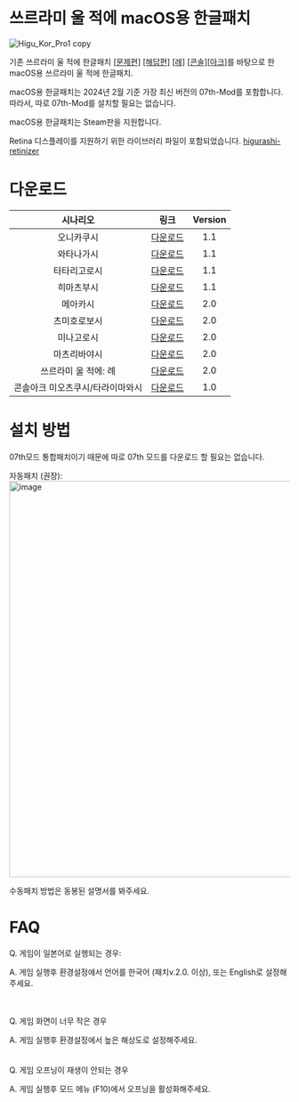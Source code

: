 # 쓰르라미 울 적에 macOS용 한글패치
![Higu_Kor_Pro1 copy](https://github.com/s485lee/Higurashi_Korean_Mac/assets/155126361/fd296659-d00e-46b6-91d2-07773c39f01a)<br /> 

기존 쓰르라미 울 적에 한글패치 [[문제편]](https://gall.dcinside.com/mgallery/board/view/?id=higurashi&no=7077) [[해답편]](https://gall.dcinside.com/mgallery/board/view/?id=higurashi&no=11567) [[례]](https://gall.dcinside.com/m/higurashi/521638) [[콘솔]](https://gall.dcinside.com/mgallery/board/view/?id=higurashi&no=215292)[[아크]](https://gall.dcinside.com/mgallery/board/view/?id=higurashi&no=567828)를 바탕으로 한 macOS용 쓰르라미 울 적에 한글패치.<br /> 

macOS용 한글패치는 2024년 2월 기준 가장 최신 버전의 07th-Mod를 포함합니다. 따라서, 따로 07th-Mod를 설치할 필요는 없습니다.<br />

macOS용 한글패치는 Steam판을 지원합니다.<br />

Retina 디스플레이를 지원하기 위한 라이브러리 파일이 포함되었습니다. [higurashi-retinizer](https://github.com/TellowKrinkle/higurashi-retinaizer)<br />

# 다운로드
| 시나리오  | 링크 | Version |
| :---:  | :---:  | :---:  |
| 오니카쿠시  | [다운로드](https://mega.nz/file/rNAkSZyI#KEhlxdtfhdCLpxrvoAjYXyQh0miArLrjpat7fntCVtM)  | 1.1  |
| 와타나가시 | [다운로드](https://mega.nz/file/HVIgnYTR#Cxaed5ZXK4HreMD6XIVe4KGLkTxgxmXmVSh53IderHU)  | 1.1  |
| 타타리고로시  | [다운로드](https://mega.nz/file/PIgRwaQb#LeFWQxIT99qUca7hZyPbRSKx1WGmvJ9MCulzsK68qws)  | 1.1  |
| 히마츠부시  | [다운로드](https://mega.nz/file/SExnWARR#pyRELkgNHM4XOxkvu5C40FuFSVNyn_lUY49s-LzdNGU)  | 1.1  |
| 메아카시  | [다운로드](https://mega.nz/file/zMA0BQIb#0jKfUbKqe9nfdMMVBZ045KmDGEGItk_s2KGvi2_dBis)  | 2.0  |
| 츠미호로보시  | [다운로드](https://mega.nz/file/CMIyBKLa#QsNIT023V_BkmSi0sWFVTP3rPZf5vRon52vlhc_e1Fk)  | 2.0  |
| 미나고로시  | [다운로드](https://mega.nz/file/KUoSBA5J#F8JYqciLOohU6UI9N4XHrxMjDnt5JBNPGZGQ9qy0WY8)  | 2.0  |
| 마츠리바야시  | [다운로드](https://mega.nz/file/jB51DYRQ#ZhxGlZvmz3-h750Hm3DcljdBg7whfYisdVo1wB8VUuU)  | 2.0  |
| 쓰르라미 울 적에: 례  | [다운로드](https://mega.nz/file/eF5FjRbS#WM69Km8eJ-ISlOp5jbRNLOZorQzc8gX5v_fBQ-1hOHQ)  | 2.0  |
| 콘솔아크 미오츠쿠시/타라이마와시  | [다운로드](https://github.com/s485lee/Miot_Omot_Korean/releases/tag/Release)  | 1.0  |


# 설치 방법
07th모드 통합패치이기 때문에 따로 07th 모드를 다운로드 할 필요는 없습니다. <br />

자동패치 (권장):<br /> 
<img width="712" alt="image" src="https://github.com/s485lee/Higurashi_Korean_Mac/assets/155126361/4c933404-6fea-44db-a629-b528e73077ff"><br /> 

수동패치 방법은 동봉된 설명서를 봐주세요.

# FAQ
Q. 게임이 일본어로 실행되는 경우:<br />

A. 게임 실행후 환경설정에서 언어를 한국어 (패치v.2.0. 이상), 또는 English로 설정해주세요.<br />

<br />
<br />
Q. 게임 화면이 너무 작은 경우<br />

A. 게임 실행후 환경설정에서 높은 해상도로 설정해주세요.<br />
<br />
<br />
Q. 게임 오프닝이 재생이 안되는 경우<br />

A. 게임 실행후 모드 메뉴 (F10)에서 오프닝을 활성화해주세요.<br />


